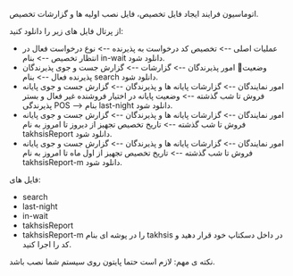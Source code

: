 اتوماسیون فرایند ایجاد فایل تخصیص، فایل نصب اولیه ها و گزارشات تخصیص.

از پرتال فایل های زیر را دانلود کنید:
-  عملیات اصلی --> تخصیص کد درخواست به پذیرنده  --> نوع درخواست فعال در انتظار تخصیص   --> بنام in-wait دانلود شود.
-  امور پذیرندگان   --> گزارشات   --> گزارش جست و جوی پذیرندگان   وضعیت پذیرنده فعال   --> بنام search دانلود شود.
-  امور نمایندگان   --> گزارشات پایانه ها و پذیرندگان   --> گزارش جست و جوی پایانه فروش تا شب گذشته   --> وضعیت پایانه در اختیار فروشنده غیر فعال و بستر پذیرندگی POS   --> بنام last-night دانلود شود.
-  امور نمایندگان   --> گزارشات پایانه ها و پذیرندگان   --> گزارش جست و جوی پایانه فروش تا شب گذشته   --> تاریخ تخصیص تجهیز از دیروز تا امروز به نام takhsisReport دانلود شود.
-  امور نمایندگان   --> گزارشات پایانه ها و پذیرندگان   --> گزارش جست و جوی پایانه فروش تا شب گذشته   --> تاریخ تخصیص تجهیز از اول ماه تا امروز به نام takhsisReport-m دانلود شود.

فایل های:
- search
- last-night
- in-wait
- takhsisReport
- takhsisReport-m
 را در پوشه ای بنام takhsis در داخل دسکتاپ خود قرار دهید و کد را اجرا کنید.

نکته ی مهم:
لازم است حتما پایتون روی سیستم شما نصب باشد. 


